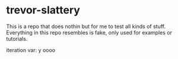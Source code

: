 # trevor-slattery

This is a repo that does nothin but for me to test all kinds of stuff.
Everything in this repo resembles is fake, only used for examples or tutorials.

iteration var: y
oooo
